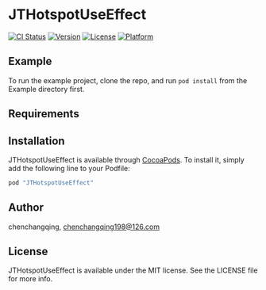 # JTHotspotUseEffect

[![CI Status](http://img.shields.io/travis/chenchangqing/JTHotspotUseEffect.svg?style=flat)](https://travis-ci.org/chenchangqing/JTHotspotUseEffect)
[![Version](https://img.shields.io/cocoapods/v/JTHotspotUseEffect.svg?style=flat)](http://cocoapods.org/pods/JTHotspotUseEffect)
[![License](https://img.shields.io/cocoapods/l/JTHotspotUseEffect.svg?style=flat)](http://cocoapods.org/pods/JTHotspotUseEffect)
[![Platform](https://img.shields.io/cocoapods/p/JTHotspotUseEffect.svg?style=flat)](http://cocoapods.org/pods/JTHotspotUseEffect)

## Example

To run the example project, clone the repo, and run `pod install` from the Example directory first.

## Requirements

## Installation

JTHotspotUseEffect is available through [CocoaPods](http://cocoapods.org). To install
it, simply add the following line to your Podfile:

```ruby
pod "JTHotspotUseEffect"
```

## Author

chenchangqing, chenchangqing198@126.com

## License

JTHotspotUseEffect is available under the MIT license. See the LICENSE file for more info.
